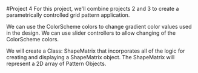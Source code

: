 #Project 4
For this project, we'll combine projects 2 and 3 to create a parametrically controlled grid pattern application.

We can use the ColorScheme colors to change gradient color values used in the design.  We can use slider controllers to allow changing of the ColorScheme colors.

We will create a Class:  ShapeMatrix that incorporates all of the logic for creating and displaying a ShapeMatrix object.  The ShapeMatrix will represent a 2D array of Pattern Objects.  



